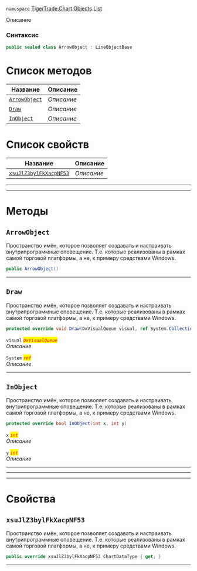 
`namespace` [TigerTrade.Chart](../../../TigerTrade.Chart.md).[Objects](../../../TigerTrade.Chart/Objects.md).[List](../../../TigerTrade.Chart/Objects/List.md)


Описание

### Синтаксис
```csharp
public sealed class ArrowObject : LineObjectBase
```


# Список методов
| Название | Описание |
| --- | --- |
| [`ArrowObject`](#ArrowObject-m) | *Описание* |
| [`Draw`](#Draw-m) | *Описание* |
| [`InObject`](#InObject-m) | *Описание* |

# Список свойств
| Название | Описание |
| --- | --- |
| [`xsuJlZ3bylFkXacpNF53`](#xsuJlZ3bylFkXacpNF53-p) | *Описание* |





***  
***  
# Методы

## `ArrowObject`<a href="InObject-m" id="InObject-m"></a>
Пространство имён, которое позволяет создавать и настраивать внутрипрограммные оповещение. Т.е. которые реализованы в рамках самой торговой платформы, а не, к примеру средствами Windows.

```csharp
public ArrowObject()
```

***  

## `Draw`<a href="InObject-m" id="InObject-m"></a>
Пространство имён, которое позволяет создавать и настраивать внутрипрограммные оповещение. Т.е. которые реализованы в рамках самой торговой платформы, а не, к примеру средствами Windows.

```csharp
protected override void Draw(DxVisualQueue visual, ref System.Collections.Generic.List<ObjectLabelInfo> labels)
```

`visual` <mark style="color:red;">*`DxVisualQueue`*</mark>  
 *Описание*  

`System` <mark style="color:red;">*`ref`*</mark>  
 *Описание*  


***  

## `InObject`<a href="InObject-m" id="InObject-m"></a>
Пространство имён, которое позволяет создавать и настраивать внутрипрограммные оповещение. Т.е. которые реализованы в рамках самой торговой платформы, а не, к примеру средствами Windows.

```csharp
protected override bool InObject(int x, int y)
```
`x` <mark style="color:red;">*`int`*</mark>  
 *Описание*  

`y` <mark style="color:red;">*`int`*</mark>  
 *Описание*  


***  
***  
 ***  
# Свойства

## `xsuJlZ3bylFkXacpNF53`<a href="xsuJlZ3bylFkXacpNF53-p" id="xsuJlZ3bylFkXacpNF53-p"></a>
Пространство имён, которое позволяет создавать и настраивать внутрипрограммные оповещение. Т.е. которые реализованы в рамках самой торговой платформы, а не, к примеру средствами Windows.

```csharp
public override xsuJlZ3bylFkXacpNF53 ChartDataType { get; }
```  
***

